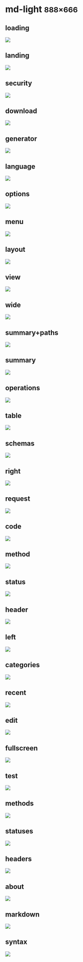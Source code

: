 # md-light <small>888&times;666</small>

## loading

[![](./images/light_md_01_loading.png)](./images/light_md_01_loading.png)

## landing

[![](./images/light_md_02_landing.png)](./images/light_md_02_landing.png)

## security

[![](./images/light_md_03_security.png)](./images/light_md_03_security.png)

## download

[![](./images/light_md_04_download.png)](./images/light_md_04_download.png)

## generator

[![](./images/light_md_05_generator.png)](./images/light_md_05_generator.png)

## language

[![](./images/light_md_06_language.png)](./images/light_md_06_language.png)

## options

[![](./images/light_md_07_options.png)](./images/light_md_07_options.png)

## menu

[![](./images/light_md_08_menu.png)](./images/light_md_08_menu.png)

## layout

[![](./images/light_md_09_layout.png)](./images/light_md_09_layout.png)

## view

[![](./images/light_md_10_view.png)](./images/light_md_10_view.png)

## wide

[![](./images/light_md_11_wide.png)](./images/light_md_11_wide.png)

## summary+paths

[![](./images/light_md_12_summary+paths.png)](./images/light_md_12_summary+paths.png)

## summary

[![](./images/light_md_13_summary.png)](./images/light_md_13_summary.png)

## operations

[![](./images/light_md_14_operations.png)](./images/light_md_14_operations.png)

## table

[![](./images/light_md_15_table.png)](./images/light_md_15_table.png)

## schemas

[![](./images/light_md_16_schemas.png)](./images/light_md_16_schemas.png)

## right

[![](./images/light_md_17_right.png)](./images/light_md_17_right.png)

## request

[![](./images/light_md_18_request.png)](./images/light_md_18_request.png)

## code

[![](./images/light_md_19_code.png)](./images/light_md_19_code.png)

## method

[![](./images/light_md_20_method.png)](./images/light_md_20_method.png)

## status

[![](./images/light_md_21_status.png)](./images/light_md_21_status.png)

## header

[![](./images/light_md_22_header.png)](./images/light_md_22_header.png)

## left

[![](./images/light_md_23_left.png)](./images/light_md_23_left.png)

## categories

[![](./images/light_md_24_categories.png)](./images/light_md_24_categories.png)

## recent

[![](./images/light_md_25_recent.png)](./images/light_md_25_recent.png)

## edit

[![](./images/light_md_26_edit.png)](./images/light_md_26_edit.png)

## fullscreen

[![](./images/light_md_27_fullscreen.png)](./images/light_md_27_fullscreen.png)

## test

[![](./images/light_md_28_test.png)](./images/light_md_28_test.png)

## methods

[![](./images/light_md_29_methods.png)](./images/light_md_29_methods.png)

## statuses

[![](./images/light_md_30_statuses.png)](./images/light_md_30_statuses.png)

## headers

[![](./images/light_md_31_headers.png)](./images/light_md_31_headers.png)

## about

[![](./images/light_md_32_about.png)](./images/light_md_32_about.png)

## markdown

[![](./images/light_md_33_markdown.png)](./images/light_md_33_markdown.png)

## syntax

[![](./images/light_md_34_syntax.png)](./images/light_md_34_syntax.png)

